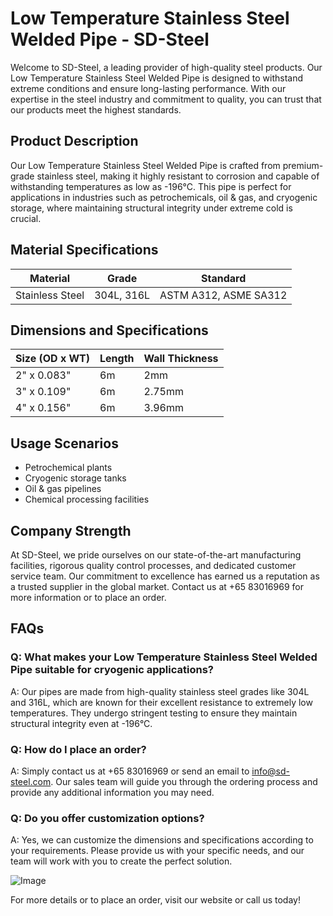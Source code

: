 # Low Temperature Stainless Steel Welded Pipe - SD-Steel

Welcome to SD-Steel, a leading provider of high-quality steel products. Our Low Temperature Stainless Steel Welded Pipe is designed to withstand extreme conditions and ensure long-lasting performance. With our expertise in the steel industry and commitment to quality, you can trust that our products meet the highest standards.

## Product Description

Our Low Temperature Stainless Steel Welded Pipe is crafted from premium-grade stainless steel, making it highly resistant to corrosion and capable of withstanding temperatures as low as -196°C. This pipe is perfect for applications in industries such as petrochemicals, oil & gas, and cryogenic storage, where maintaining structural integrity under extreme cold is crucial.

## Material Specifications

| **Material** | **Grade** | **Standard** |
|--------------|-----------|--------------|
| Stainless Steel | 304L, 316L | ASTM A312, ASME SA312 |

## Dimensions and Specifications

| **Size (OD x WT)** | **Length** | **Wall Thickness** |
|--------------------|------------|--------------------|
| 2" x 0.083"        | 6m         | 2mm                |
| 3" x 0.109"        | 6m         | 2.75mm             |
| 4" x 0.156"        | 6m         | 3.96mm             |

## Usage Scenarios

- Petrochemical plants
- Cryogenic storage tanks
- Oil & gas pipelines
- Chemical processing facilities

## Company Strength

At SD-Steel, we pride ourselves on our state-of-the-art manufacturing facilities, rigorous quality control processes, and dedicated customer service team. Our commitment to excellence has earned us a reputation as a trusted supplier in the global market. Contact us at +65 83016969 for more information or to place an order.

## FAQs

### Q: What makes your Low Temperature Stainless Steel Welded Pipe suitable for cryogenic applications?
A: Our pipes are made from high-quality stainless steel grades like 304L and 316L, which are known for their excellent resistance to extremely low temperatures. They undergo stringent testing to ensure they maintain structural integrity even at -196°C.

### Q: How do I place an order?
A: Simply contact us at +65 83016969 or send an email to info@sd-steel.com. Our sales team will guide you through the ordering process and provide any additional information you may need.

### Q: Do you offer customization options?
A: Yes, we can customize the dimensions and specifications according to your requirements. Please provide us with your specific needs, and our team will work with you to create the perfect solution.

![Image](https://github.com/user-attachments/assets/2567258e-e124-4816-932d-1809bd27ef0b)

For more details or to place an order, visit our website or call us today!
